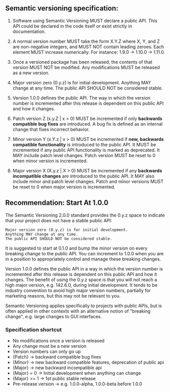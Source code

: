 ## Semantic versioning specification:

1. Software using Semantic Versioning MUST declare a public API. This API could be declared in the code itself or exist strictly in documentation.

2. A normal version number MUST take the form X.Y.Z where X, Y, and Z are non-negative integers, and MUST NOT contain leading zeroes. Each element MUST increase numerically. For instance: 1.9.0 -> 1.10.0 -> 1.11.0.

3. Once a versioned package has been released, the contents of that version MUST NOT be modified. Any modifications MUST be released as a new version.

4. Major version zero (0.y.z) is for initial development. Anything MAY change at any time. The public API SHOULD NOT be considered stable.

5. Version 1.0.0 defines the public API. The way in which the version number is incremented after this release is dependent on this public API and how it changes.

6. Patch version Z (x.y.Z | x > 0) MUST be incremented if only **backwards compatible bug fixes** are introduced. A bug fix is defined as an internal change that fixes incorrect behavior.

7. Minor version Y (x.Y.z | x > 0) MUST be incremented if **new, backwards compatible functionality** is introduced to the public API. It MUST be incremented if any public API functionality is marked as deprecated. It MAY include patch level changes. Patch version MUST be reset to 0 when minor version is incremented.

8. Major version X (X.y.z | X > 0) MUST be incremented if any **backwards incompatible changes** are introduced to the public API. It MAY also include minor and patch level changes. Patch and minor versions MUST be reset to 0 when major version is incremented.

## Recommendation: Start At 1.0.0

The Semantic Versioning 2.0.0 standard provides the 0.y.z space to indicate that your project does not have a stable public API:
```
Major version zero (0.y.z) is for initial development. 
Anything MAY change at any time. 
The public API SHOULD NOT be considered stable.
```

It is suggested to start at 0.1.0 and bump the minor version on every breaking change to the public API. You can increment to 1.0.0 when you are in a position to appropriately control and manage these breaking changes.

Version 1.0.0 defines the public API in a way in which the version number is incremented after this release is dependent on this public API and how it changes.
The benefit of using the 0.y.z space is that you will not reach a high major version, e.g. 142.6.0, during initial development. It tends to be industry convention to avoid high major version numbers, partially for marketing reasons, but this may not be relevant to you.

Semantic Versioning applies specifically to projects with public APIs, but is often applied in other contexts with an alternative notion of "breaking change", e.g. large changes to GUI interfaces.

### Specification shortcut
+  No modifications once a version is released
+  Any change must be a new version
+ Version numbers can only go up
+ {Patch} → backward compatible bug fixes
+ {Minor} → new backward compatible features, deprecation of public api
+ {Major} → new backward incompatible api
+ {Major} = 0 → Initial development when anything can change
+ {Major} >= 1 → 1st public stable release
+ Pre-release version → e.g. 1.0.0-alpha, 1.0.0-beta before 1.0.0